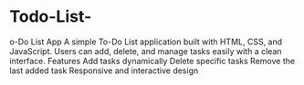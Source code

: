 # Todo-List-
o-Do List App A simple To-Do List application built with HTML, CSS, and JavaScript. Users can add, delete, and manage tasks easily with a clean interface.  Features Add tasks dynamically Delete specific tasks Remove the last added task Responsive and interactive design
